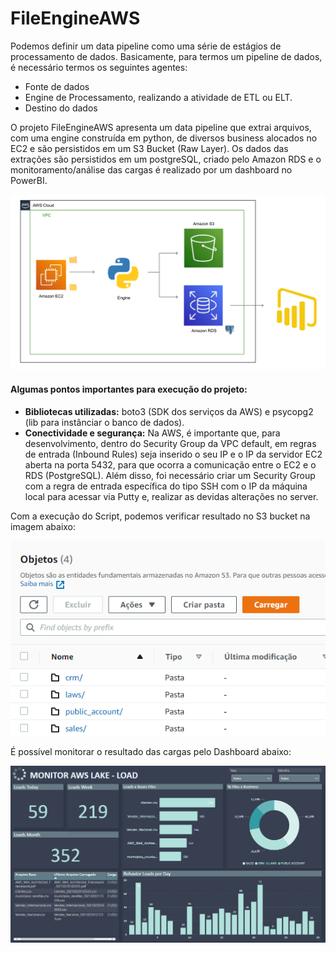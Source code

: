 # FileEngineAWS

Podemos definir um data pipeline como uma série de estágios de processamento de dados. Basicamente, para termos um pipeline de dados, é necessário termos os seguintes agentes:

 - Fonte de dados
 - Engine de Processamento, realizando a atividade de ETL ou ELT.
 - Destino do dados

O projeto FileEngineAWS apresenta um data pipeline que extrai arquivos, com uma engine construída em python, de diversos business alocados no EC2 e são persistidos em um S3 Bucket (Raw Layer). Os dados das extrações são persistidos em um postgreSQL, criado pelo Amazon RDS e o monitoramento/análise das cargas é realizado por um dashboard no PowerBI.

![pipeline](https://github.com/levisouuza/FileEngineAWS/blob/master/images/AWSpipeline.png)

#### Algumas pontos importantes para execução do projeto: 

* **Bibliotecas utilizadas:** boto3 (SDK dos serviços da AWS) e psycopg2 (lib para instânciar o banco de dados).
* **Conectividade e segurança:** Na AWS, é importante que, para desenvolvimento, dentro do Security Group da VPC default, em regras de entrada (Inbound Rules) seja inserido o seu IP e o IP da servidor EC2 aberta na porta 5432, para que ocorra a comunicação entre o EC2 e o RDS (PostgreSQL). Além disso, foi necessário criar um Security Group com a regra de entrada específica do tipo SSH com o IP da máquina local para acessar via Putty e, realizar as devidas alterações no server.

Com a execução do Script, podemos verificar resultado no S3 bucket na imagem abaixo:

![s3bucket](https://github.com/levisouuza/FileEngineAWS/blob/master/images/AWSs3.png)

É possível monitorar o resultado das cargas pelo Dashboard abaixo:

![dash](https://github.com/levisouuza/FileEngineAWS/blob/master/images/MonitorAWS.png)
